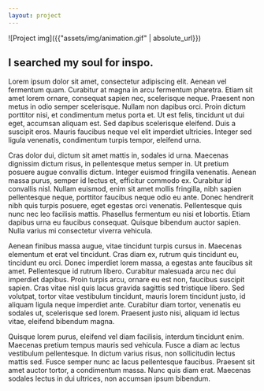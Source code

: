```yaml
---
layout: project
---
```

![Project img]({{"assets/img/animation.gif" | absolute_url}})

## I searched my soul for inspo.


 Lorem ipsum dolor sit amet, consectetur adipiscing elit. Aenean vel fermentum quam. Curabitur at magna in arcu fermentum pharetra. Etiam sit amet lorem ornare, consequat sapien nec, scelerisque neque. Praesent non metus in odio semper scelerisque. Nullam non dapibus orci. Proin dictum porttitor nisi, et condimentum metus porta et. Ut est felis, tincidunt ut dui eget, accumsan aliquam est. Sed dapibus scelerisque eleifend. Duis a suscipit eros. Mauris faucibus neque vel elit imperdiet ultricies. Integer sed ligula venenatis, condimentum turpis tempor, eleifend urna.

Cras dolor dui, dictum sit amet mattis in, sodales id urna. Maecenas dignissim dictum risus, in pellentesque metus semper in. Ut pretium posuere augue convallis dictum. Integer euismod fringilla venenatis. Aenean massa purus, semper id lectus et, efficitur commodo ex. Curabitur id convallis nisl. Nullam euismod, enim sit amet mollis fringilla, nibh sapien pellentesque neque, porttitor faucibus neque odio eu ante. Donec hendrerit nibh quis turpis posuere, eget egestas orci venenatis. Pellentesque quis nunc nec leo facilisis mattis. Phasellus fermentum eu nisi et lobortis. Etiam dapibus urna eu faucibus consequat. Quisque bibendum auctor sapien. Nulla varius mi consectetur viverra vehicula.

Aenean finibus massa augue, vitae tincidunt turpis cursus in. Maecenas elementum et erat vel tincidunt. Cras diam ex, rutrum quis tincidunt eu, tincidunt eu orci. Donec imperdiet lorem massa, a egestas ante faucibus sit amet. Pellentesque id rutrum libero. Curabitur malesuada arcu nec dui imperdiet dapibus. Proin turpis arcu, ornare eu est non, faucibus suscipit sapien. Cras vitae nisl quis lacus gravida sagittis sed tristique libero. Sed volutpat, tortor vitae vestibulum tincidunt, mauris lorem tincidunt justo, id aliquam ligula neque imperdiet ante. Curabitur diam tortor, venenatis eu sodales ut, scelerisque sed lorem. Praesent justo nisi, aliquam id lectus vitae, eleifend bibendum magna.

Quisque lorem purus, eleifend vel diam facilisis, interdum tincidunt enim. Maecenas pretium tempus mauris sed vehicula. Fusce a diam ac lectus vestibulum pellentesque. In dictum varius risus, non sollicitudin lectus mattis sed. Fusce semper nunc ac lacus pellentesque faucibus. Praesent sit amet auctor tortor, a condimentum massa. Nunc quis diam erat. Maecenas sodales lectus in dui ultrices, non accumsan ipsum bibendum. 